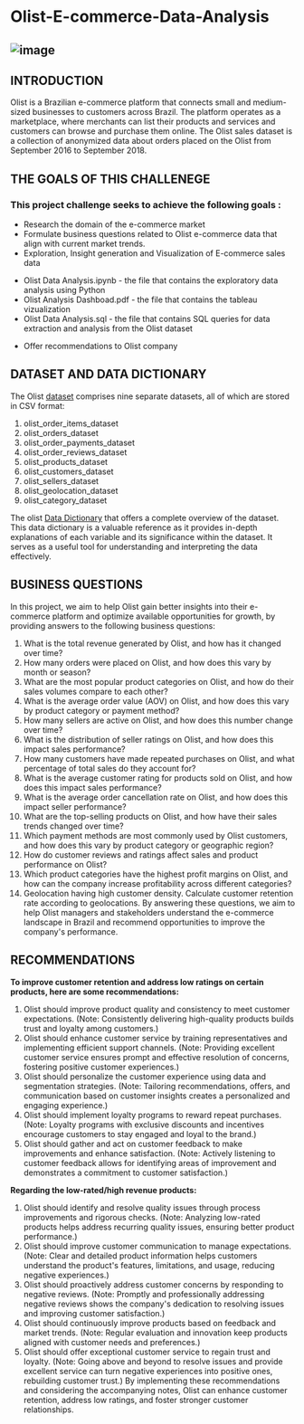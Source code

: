 # **Olist-E-commerce-Data-Analysis**
![image](https://github.com/tolamoye/Olist-E-commerce-Data-Aanalysis/assets/128150171/b57e7bae-89a7-4b4f-84cc-449cbd1912e3)
--

## **INTRODUCTION**
Olist is a Brazilian e-commerce platform that connects small and medium-sized businesses to customers across Brazil. The platform operates as a marketplace, where merchants can list their products and services and customers can browse and purchase them online. The Olist sales dataset is a collection of anonymized data about orders placed on the Olist from September 2016 to September 2018.


## **THE GOALS OF THIS CHALLENEGE**
### This project challenge seeks to achieve the following goals :
- Research the domain of the e-commerce market
- Formulate business questions related to Olist e-commerce data that align with current market trends.
- Exploration, Insight generation and Visualization of E-commerce sales data
+ Olist Data Analysis.ipynb - the file that contains the exploratory data analysis using Python
+ Olist Analysis Dashboad.pdf - the file that contains the tableau vizualization
+ Olist Data Analysis.sql - the file that contains SQL queries for data extraction and analysis from the Olist dataset
- Offer recommendations to Olist company

## **DATASET AND DATA DICTIONARY**
The Olist [dataset](https://drive.google.com/drive/folders/1re0HnJD5TCNVkVDHoPQ08aByKMWRRRJC) comprises nine separate datasets, all of which are stored in CSV format:
1. olist_order_items_dataset
2. olist_orders_dataset
3. olist_order_payments_dataset
4. olist_order_reviews_dataset
5. olist_products_dataset
6. olist_customers_dataset
7. olist_sellers_dataset
8. olist_geolocation_dataset
9. olist_category_dataset

The olist [Data Dictionary](https://github.com/tolamoye/Olist-E-commerce-Data-Aanalysis/files/11643097/Olist.Data.Dictionary.2.pdf) that offers a complete overview of the dataset. This data dictionary is a valuable reference as it provides in-depth explanations of each variable and its significance within the dataset. It serves as a useful tool for understanding and interpreting the data effectively.

## **BUSINESS QUESTIONS**
In this project, we aim to help Olist gain better insights into their e-commerce platform and optimize available opportunities for growth, by providing answers to the following business questions:
1. What is the total revenue generated by Olist, and how has it changed over time?
2. How many orders were placed on Olist, and how does this vary by month or season?
3. What are the most popular product categories on Olist, and how do their sales volumes compare to each other?
4. What is the average order value (AOV) on Olist, and how does this vary by product category or payment method?
5. How many sellers are active on Olist, and how does this number change over time?
6. What is the distribution of seller ratings on Olist, and how does this impact sales performance?
7. How many customers have made repeated purchases on Olist, and what percentage of total sales do they account for?
8. What is the average customer rating for products sold on Olist, and how does this impact sales performance?
9. What is the average order cancellation rate on Olist, and how does this impact seller performance?
10. What are the top-selling products on Olist, and how have their sales trends changed over time?
11. Which payment methods are most commonly used by Olist customers, and how does this vary by product category or geographic region?
12. How do customer reviews and ratings affect sales and product performance on Olist?
13. Which product categories have the highest profit margins on Olist, and how can the company increase profitability across different categories?
14. Geolocation having high customer density. Calculate customer retention rate according to geolocations.
By answering these questions, we aim to help Olist managers and stakeholders understand the e-commerce landscape in Brazil and recommend opportunities to improve the company's performance.

## **RECOMMENDATIONS**
**To improve customer retention and address low ratings on certain products, here are some recommendations:**
1. Olist should improve product quality and consistency to meet customer expectations. (Note: Consistently delivering high-quality products builds trust and loyalty among customers.)
2. Olist should enhance customer service by training representatives and implementing efficient support channels. (Note: Providing excellent customer service ensures prompt and effective resolution of concerns, fostering positive customer experiences.)
3. Olist should personalize the customer experience using data and segmentation strategies. (Note: Tailoring recommendations, offers, and communication based on customer insights creates a personalized and engaging experience.)
4. Olist should implement loyalty programs to reward repeat purchases. (Note: Loyalty programs with exclusive discounts and incentives encourage customers to stay engaged and loyal to the brand.)
5. Olist should gather and act on customer feedback to make improvements and enhance satisfaction. (Note: Actively listening to customer feedback allows for identifying areas of improvement and demonstrates a commitment to customer satisfaction.)
   
**Regarding the low-rated/high revenue products:**
1. Olist should identify and resolve quality issues through process improvements and rigorous checks. (Note: Analyzing low-rated products helps address recurring quality issues, ensuring better product performance.)
2. Olist should improve customer communication to manage expectations. (Note: Clear and detailed product information helps customers understand the product's features, limitations, and usage, reducing negative experiences.)
3. Olist should proactively address customer concerns by responding to negative reviews. (Note: Promptly and professionally addressing negative reviews shows the company's dedication to resolving issues and improving customer satisfaction.)
4. Olist should continuously improve products based on feedback and market trends. (Note: Regular evaluation and innovation keep products aligned with customer needs and preferences.)
5. Olist should offer exceptional customer service to regain trust and loyalty. (Note: Going above and beyond to resolve issues and provide excellent service can turn negative experiences into positive ones, rebuilding customer trust.)
By implementing these recommendations and considering the accompanying notes, Olist can enhance customer retention, address low ratings, and foster stronger customer relationships.
